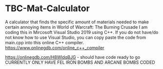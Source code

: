 # TBC-Mat-Calculator
A calculator that finds the specific amount of materials needed to make certain annoying items in World of Warcraft: The Burning Crusade
I am coding this in Mircosoft Visual Studio 2019 using C++.
If you do not have/do not know how to use Visual Studio, you can copy paste the code from main.cpp into this online C++ compiler.
https://www.onlinegdb.com/online_c++_compiler

https://onlinegdb.com/H8WldqBJG - should have code ready to go
CURRENTLY ONLY HAVE FEL IRON BOMBS AND ARCANE BOMBS CODED

